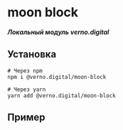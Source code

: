 # moon block

***Локальный модуль verno.digital***

## Установка

```shell
# Через npm
npm i @verno.digital/moon-block

# Через yarn
yarn add @verno.digital/moon-block
```

## Пример
